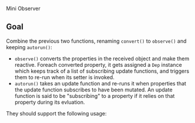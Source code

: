 Mini Observer
## Goal

Combine the previous two functions, renaming `convert()` to `observe()` and keeping `autorun()`:
- `observe()` converts the properties in the received object and make them reactive. Foreach converted property, it gets assigned a `Dep` instance which keeps track of a list of subscribing update functions, and triggers them to re-run when its setter is invoked.
- `autorun()` takes an update function and re-runs it when properties that the update function subscribes to have been mutated. An update function is said to be "subscribing" to a property if it relies on that property during its evluation.

They should support the following usage: